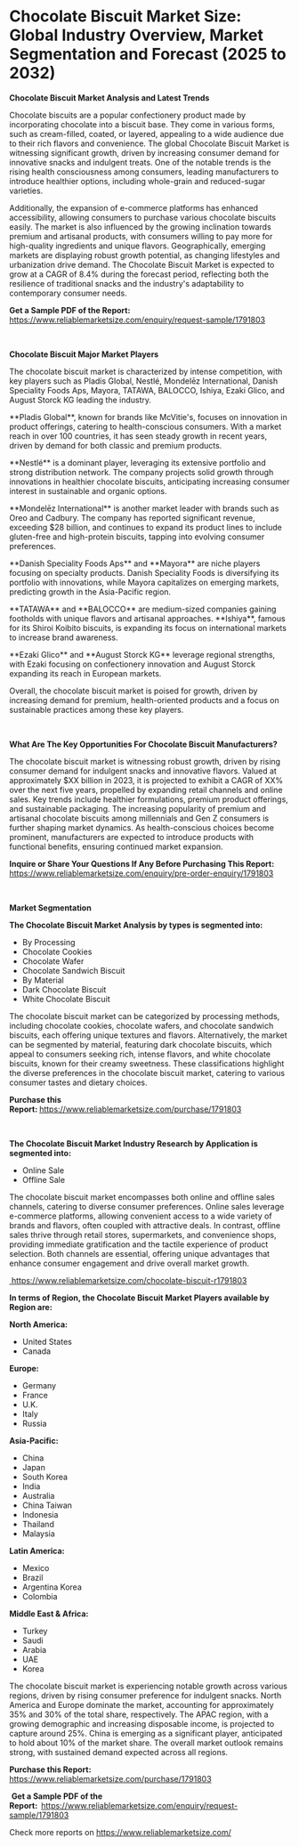 <p><h1>Chocolate Biscuit Market Size: Global Industry Overview, Market Segmentation and Forecast (2025 to 2032)</h1></p><p><strong>Chocolate Biscuit Market Analysis and Latest Trends</strong></p>
<p><p>Chocolate biscuits are a popular confectionery product made by incorporating chocolate into a biscuit base. They come in various forms, such as cream-filled, coated, or layered, appealing to a wide audience due to their rich flavors and convenience. The global Chocolate Biscuit Market is witnessing significant growth, driven by increasing consumer demand for innovative snacks and indulgent treats. One of the notable trends is the rising health consciousness among consumers, leading manufacturers to introduce healthier options, including whole-grain and reduced-sugar varieties.</p><p>Additionally, the expansion of e-commerce platforms has enhanced accessibility, allowing consumers to purchase various chocolate biscuits easily. The market is also influenced by the growing inclination towards premium and artisanal products, with consumers willing to pay more for high-quality ingredients and unique flavors. Geographically, emerging markets are displaying robust growth potential, as changing lifestyles and urbanization drive demand. The Chocolate Biscuit Market is expected to grow at a CAGR of 8.4% during the forecast period, reflecting both the resilience of traditional snacks and the industry's adaptability to contemporary consumer needs.</p></p>
<p><strong>Get a Sample PDF of the Report:&nbsp;</strong> <a href="https://www.reliablemarketsize.com/enquiry/request-sample/1791803?utm_campaign=2565&utm_medium=2&utm_source=Github&utm_content=ia&utm_term=07042025&utm_id=chocolate-biscuit">https://www.reliablemarketsize.com/enquiry/request-sample/1791803</a></p>
<p>&nbsp;</p>
<p><strong>Chocolate Biscuit Major Market Players</strong></p>
<p><p>The chocolate biscuit market is characterized by intense competition, with key players such as Pladis Global, Nestlé, Mondelēz International, Danish Speciality Foods Aps, Mayora, TATAWA, BALOCCO, Ishiya, Ezaki Glico, and August Storck KG leading the industry. </p><p>**Pladis Global**, known for brands like McVitie's, focuses on innovation in product offerings, catering to health-conscious consumers. With a market reach in over 100 countries, it has seen steady growth in recent years, driven by demand for both classic and premium products.</p><p>**Nestlé** is a dominant player, leveraging its extensive portfolio and strong distribution network. The company projects solid growth through innovations in healthier chocolate biscuits, anticipating increasing consumer interest in sustainable and organic options.</p><p>**Mondelēz International** is another market leader with brands such as Oreo and Cadbury. The company has reported significant revenue, exceeding $28 billion, and continues to expand its product lines to include gluten-free and high-protein biscuits, tapping into evolving consumer preferences.</p><p>**Danish Speciality Foods Aps** and **Mayora** are niche players focusing on specialty products. Danish Speciality Foods is diversifying its portfolio with innovations, while Mayora capitalizes on emerging markets, predicting growth in the Asia-Pacific region.</p><p>**TATAWA** and **BALOCCO** are medium-sized companies gaining footholds with unique flavors and artisanal approaches. **Ishiya**, famous for its Shiroi Koibito biscuits, is expanding its focus on international markets to increase brand awareness.</p><p>**Ezaki Glico** and **August Storck KG** leverage regional strengths, with Ezaki focusing on confectionery innovation and August Storck expanding its reach in European markets.</p><p>Overall, the chocolate biscuit market is poised for growth, driven by increasing demand for premium, health-oriented products and a focus on sustainable practices among these key players.</p></p>
<p>&nbsp;</p>
<p><strong>What Are The Key Opportunities For Chocolate Biscuit Manufacturers?</strong></p>
<p><p>The chocolate biscuit market is witnessing robust growth, driven by rising consumer demand for indulgent snacks and innovative flavors. Valued at approximately $XX billion in 2023, it is projected to exhibit a CAGR of XX% over the next five years, propelled by expanding retail channels and online sales. Key trends include healthier formulations, premium product offerings, and sustainable packaging. The increasing popularity of premium and artisanal chocolate biscuits among millennials and Gen Z consumers is further shaping market dynamics. As health-conscious choices become prominent, manufacturers are expected to introduce products with functional benefits, ensuring continued market expansion.</p></p>
<p><strong>Inquire or Share Your Questions If Any Before Purchasing This Report:</strong> <a href="https://www.reliablemarketsize.com/enquiry/pre-order-enquiry/1791803?utm_campaign=2565&utm_medium=2&utm_source=Github&utm_content=ia&utm_term=07042025&utm_id=chocolate-biscuit">https://www.reliablemarketsize.com/enquiry/pre-order-enquiry/1791803</a></p>
<p>&nbsp;</p>
<p><strong>Market Segmentation</strong></p>
<p><strong>The Chocolate Biscuit Market Analysis by types is segmented into:</strong></p>
<p><ul><li>By Processing</li><li>Chocolate Cookies</li><li>Chocolate Wafer</li><li>Chocolate Sandwich Biscuit</li><li>By Material</li><li>Dark Chocolate Biscuit</li><li>White Chocolate Biscuit</li></ul></p>
<p><p>The chocolate biscuit market can be categorized by processing methods, including chocolate cookies, chocolate wafers, and chocolate sandwich biscuits, each offering unique textures and flavors. Alternatively, the market can be segmented by material, featuring dark chocolate biscuits, which appeal to consumers seeking rich, intense flavors, and white chocolate biscuits, known for their creamy sweetness. These classifications highlight the diverse preferences in the chocolate biscuit market, catering to various consumer tastes and dietary choices.</p></p>
<p><strong>Purchase this Report:&nbsp;</strong><a href="https://www.reliablemarketsize.com/purchase/1791803?utm_campaign=2565&utm_medium=2&utm_source=Github&utm_content=ia&utm_term=07042025&utm_id=chocolate-biscuit">https://www.reliablemarketsize.com/purchase/1791803</a></p>
<p>&nbsp;</p>
<p><strong>The Chocolate Biscuit Market Industry Research by Application is segmented into:</strong></p>
<p><ul><li>Online Sale</li><li>Offline Sale</li></ul></p>
<p><p>The chocolate biscuit market encompasses both online and offline sales channels, catering to diverse consumer preferences. Online sales leverage e-commerce platforms, allowing convenient access to a wide variety of brands and flavors, often coupled with attractive deals. In contrast, offline sales thrive through retail stores, supermarkets, and convenience shops, providing immediate gratification and the tactile experience of product selection. Both channels are essential, offering unique advantages that enhance consumer engagement and drive overall market growth.</p></p>
<p><a href="https://www.reliablemarketsize.com/chocolate-biscuit-r1791803?utm_campaign=2565&utm_medium=2&utm_source=Github&utm_content=ia&utm_term=07042025&utm_id=chocolate-biscuit">&nbsp;https://www.reliablemarketsize.com/chocolate-biscuit-r1791803</a></p>
<p><strong>In terms of Region, the Chocolate Biscuit Market Players available by Region are:</strong></p>
<p>
    <p> <strong> North America: </strong>
        <ul>
            <li>United States</li>
            <li>Canada</li>
        </ul>
        </p> 
    <p> <strong> Europe: </strong>
        <ul>
            <li>Germany</li>
            <li>France</li>
            <li>U.K.</li>
            <li>Italy</li>
            <li>Russia</li>
        </ul>
        </p> 
    <p> <strong> Asia-Pacific: </strong>
        <ul>
            <li>China</li>
            <li>Japan</li>
            <li>South Korea</li>
            <li>India</li>
            <li>Australia</li>
            <li>China Taiwan</li>
            <li>Indonesia</li>
            <li>Thailand</li>
            <li>Malaysia</li>
        </ul>
        </p> 
    <p> <strong> Latin America: </strong>
        <ul>
            <li>Mexico</li>
            <li>Brazil</li>
            <li>Argentina Korea</li>
            <li>Colombia</li>
        </ul>
        </p> 
    <p> <strong> Middle East & Africa: </strong>
        <ul>
            <li>Turkey</li>
            <li>Saudi</li>
            <li>Arabia</li>
            <li>UAE</li>
            <li>Korea</li>
        </ul>
    </p>
    </p>
<p><p>The chocolate biscuit market is experiencing notable growth across various regions, driven by rising consumer preference for indulgent snacks. North America and Europe dominate the market, accounting for approximately 35% and 30% of the total share, respectively. The APAC region, with a growing demographic and increasing disposable income, is projected to capture around 25%. China is emerging as a significant player, anticipated to hold about 10% of the market share. The overall market outlook remains strong, with sustained demand expected across all regions.</p></p>
<p><strong>Purchase this Report: </strong><a href="https://www.reliablemarketsize.com/purchase/1791803?utm_campaign=2565&utm_medium=2&utm_source=Github&utm_content=ia&utm_term=07042025&utm_id=chocolate-biscuit">https://www.reliablemarketsize.com/purchase/1791803</a></p>
<p>&nbsp;<strong>Get a Sample PDF of the Report:&nbsp;&nbsp;</strong><a href="https://www.reliablemarketsize.com/enquiry/request-sample/1791803?utm_campaign=2565&utm_medium=2&utm_source=Github&utm_content=ia&utm_term=07042025&utm_id=chocolate-biscuit">https://www.reliablemarketsize.com/enquiry/request-sample/1791803</a></p>
<p><strong></strong></p>
<p>Check more reports on <a href="https://www.reliablemarketsize.com/?utm_campaign=2565&utm_medium=2&utm_source=Github&utm_content=ia&utm_term=07042025&utm_id=chocolate-biscuit">https://www.reliablemarketsize.com/</a></p>